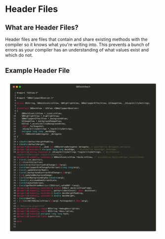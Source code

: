 # Header Files

## What are Header Files?

Header files are files that contain and share existing methods with the compiler so it knows what you're writing into. This prevents a bunch of errors as your compiler has an understanding of what values exist and which do not.

## Example Header File

<img src="https://github.com/FivePixels/iOS-Tweak-Development/blob/master/.gitbook/assets/carbon-17.png" width="640" height=500 />
